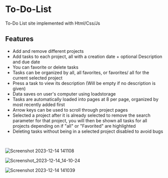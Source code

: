 # To-Do-List
To-Do List site implemented with Html/Css/Js
## Features 
- Add and remove different projects
- Add tasks to each project, all with a creation date + optional Description and due date
- You can favorite or delete tasks
- Tasks can be organized by all, all favorites, or favorites/ all for the current selected project
- Press a task to view its description (Will be empty if no description is given)
- Data saves on user's computer using loadstorage
- Tasks are automatically loaded into pages at 8 per page, organized by most recently added first
- Arrow keys can be used to scroll through project pages
- Selected a project after it is already selected to remove the search parameter for that project, you will then be shown all tasks for all projects depending on if "all" or "Favorited" are highlighted
- Deleting tasks without being in a selected project disabled to avoid bugs
<br>

![Screenshot 2023-12-14 141108](https://github.com/Mnduku/To-Do-List/assets/116856099/52540bd6-4dc3-431d-8eba-c850c02a67a6)


![Screenshot_2023-12-14_14-10-24](https://github.com/Mnduku/To-Do-List/assets/116856099/72982567-e08e-4d2c-bb77-06ff0a3d59e5)


![Screenshot 2023-12-14 141039](https://github.com/Mnduku/To-Do-List/assets/116856099/1a79c8f4-fdcc-42f6-ac74-f348285a0929)
